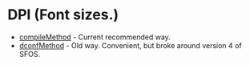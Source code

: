 # DPI (Font sizes.)

* [compileMethod](https://github.com/ksandom/sf-hacks/tree/main/dpi/compileMethod) - Current recommended way.
* [dconfMethod](https://github.com/ksandom/sf-hacks/tree/main/dpi/dconfMethod) - Old way. Convenient, but broke around version 4 of SFOS.
